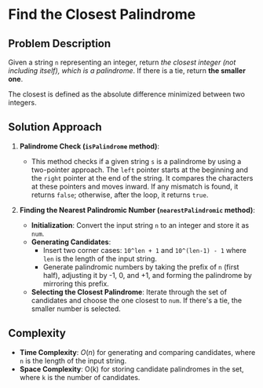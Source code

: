 # Find the Closest Palindrome

## Problem Description

Given a string `n` representing an integer, return *the closest integer (not including itself), which is a palindrome*. If there is a tie, return **the smaller one**.

The closest is defined as the absolute difference minimized between two integers.

## Solution Approach

1. **Palindrome Check (`isPalindrome` method)**:
   - This method checks if a given string `s` is a palindrome by using a two-pointer approach. The `left` pointer starts at the beginning and the `right` pointer at the end of the string. It compares the characters at these pointers and moves inward. If any mismatch is found, it returns `false`; otherwise, after the loop, it returns `true`.

2. **Finding the Nearest Palindromic Number (`nearestPalindromic` method)**:
   - **Initialization**: Convert the input string `n` to an integer and store it as `num`.
   - **Generating Candidates**: 
     - Insert two corner cases: `10^len + 1` and `10^(len-1) - 1` where `len` is the length of the input string.
     - Generate palindromic numbers by taking the prefix of `n` (first half), adjusting it by -1, 0, and +1, and forming the palindrome by mirroring this prefix.
   - **Selecting the Closest Palindrome**: Iterate through the set of candidates and choose the one closest to `num`. If there's a tie, the smaller number is selected.
  
## Complexity

- **Time Complexity**: $O(n)$ for generating and comparing candidates, where `n` is the length of the input string.
- **Space Complexity**: O(k) for storing candidate palindromes in the set, where `k` is the number of candidates.
